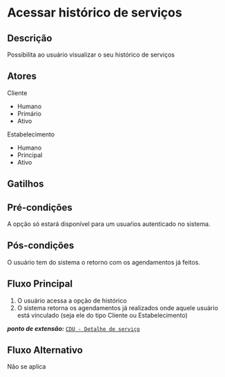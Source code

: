 # Acessar histórico de serviços

## Descrição

Possibilita ao usuário visualizar o seu histórico de serviços

## Atores

Cliente
* Humano
* Primário
* Ativo

Estabelecimento
* Humano
* Principal
* Ativo

## Gatilhos

## Pré-condições

A opção só estará disponível para um usuaŕios autenticado no sistema.

## Pós-condições

O usuário tem do sistema o retorno com os agendamentos já feitos. 

## Fluxo Principal

1. O usuário acessa a opção de histórico
2. O sistema retorna os agendamentos já realizados onde aquele usuário está vinculado (seja ele do tipo Cliente ou Estabelecimento)
 
_**ponto de extensão:**_
[`CDU - Detalhe de serviço`](./CDU-detalheServico.md)

## Fluxo Alternativo

Não se aplica


